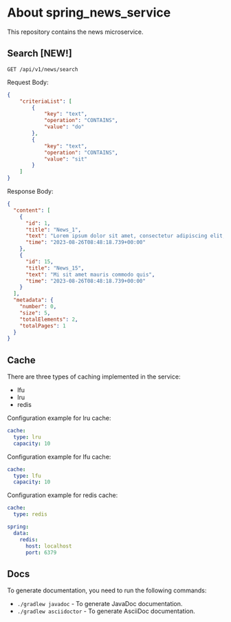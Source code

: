 ﻿# About spring_news_service
This repository contains the news microservice.

## Search [NEW!]
`GET /api/v1/news/search`

Request Body:
```json
{
    "criteriaList": [
        {
            "key": "text",
            "operation": "CONTAINS",
            "value": "do"
        },
        {
            "key": "text",
            "operation": "CONTAINS",
            "value": "sit"
        }
    ]
}
```

Response Body:
```json
{
  "content": [
    {
      "id": 1,
      "title": "News_1",
      "text": "Lorem ipsum dolor sit amet, consectetur adipiscing elit, sed do eiusmod tempor incididunt ut labore et dolore magna aliqua",
      "time": "2023-08-26T08:48:18.739+00:00"
    },
    {
      "id": 15,
      "title": "News_15",
      "text": "Mi sit amet mauris commodo quis",
      "time": "2023-08-26T08:48:18.739+00:00"
    }
  ],
  "metadata": {
    "number": 0,
    "size": 5,
    "totalElements": 2,
    "totalPages": 1
  }
}
```

## Cache
There are three types of caching implemented in the service:
- lfu
- lru
- redis

Configuration example for lru cache:
```yaml
cache:
  type: lru
  capacity: 10
```

Configuration example for lfu cache:
```yaml
cache:
  type: lfu
  capacity: 10
```

Configuration example for redis cache:
```yaml
cache:
  type: redis

spring:
  data:
    redis:
      host: localhost
      port: 6379
```

## Docs
To generate documentation, you need to run the following commands:
- `./gradlew javadoc` - To generate JavaDoc documentation.
- `./gradlew asciidoctor` - To generate AsciiDoc documentation.
